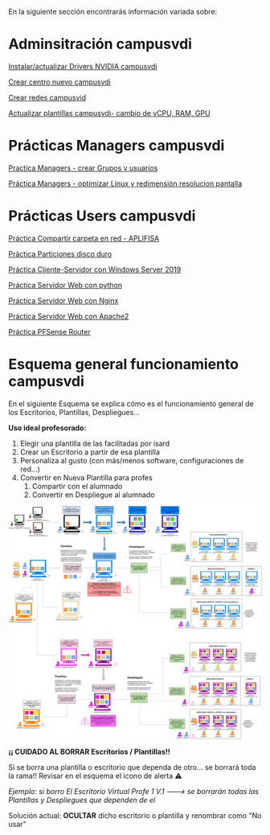 En la siguiente sección encontrarás información variada sobre:

# Adminsitración campusvdi

[Instalar/actualizar Drivers NVIDIA campusvdi](https://github.com/mistik777/Escritorios-Virtuales-campusVDI/blob/main/Instalar-actualizar-Drivers-NVIDIA-campusvdi/Instalar%20Actualizar%20DRIVERS%20NVIDIA%20campusvdi.md)

[Crear centro nuevo campusvdi](https://github.com/mistik777/Escritorios-Virtuales-campusVDI/blob/main/Crear-centro-nuevo-campusvdi/CREAR%20Centros%20nuevos%20en%20campusvdi.md)

[Crear redes campusvid](https://github.com/mistik777/Escritorios-Virtuales-campusVDI/blob/main/Crear-redes-campusvid/CREAR%20REDES%20en%20campusvdi.md)

[Actualizar plantillas campusvdi- cambio de vCPU, RAM, GPU](https://github.com/mistik777/Escritorios-Virtuales-campusVDI/blob/main/Actualizar-plantillas-CPU-RAM-GPU/Actualizar%20plantillas%20-%20cambio%20de%20vCPU%2C%20RAM%20y%20GPU.md)

# Prácticas Managers campusvdi

[Practica Managers - crear Grupos y usuarios](https://github.com/mistik777/Escritorios-Virtuales-campusVDI/blob/main/Practica-Managers-Crear-grupos-usuarios/Practica%20Manager%20Crear%20Grupos%20y%20Usuarios.md)

[Práctica Managers - optimizar Linux y redimensión resolucion pantalla](https://github.com/mistik777/Escritorios-Virtuales-campusVDI/blob/main/Optimizar-linux-pantalla-redimiension/Optimizar%20Distribuciones%20Linux%20en%20Escritorios%20VDI%20%2Bredimension%20pantalla%20completa.md)

# Prácticas Users campusvdi

[Práctica Compartir carpeta en red - APLIFISA](https://github.com/mistik777/Escritorios-Virtuales-campusVDI/blob/main/Practica-APLIFISA-compartir-carpeta-en-red/Carpeta%20compartida%20en%20red%20%2B%20APLIFISA%20-%20Windows%20181ae56fed2e8070b069cd950d96e5c0.md)

[Práctica Particiones disco duro](https://github.com/mistik777/Escritorios-Virtuales-campusVDI/blob/main/Practica-particiones-disco-duro/Pra%CC%81ctica%20particiones%20con%20GParted.md)

[Práctica Cliente-Servidor con Windows Server 2019](https://github.com/mistik777/Escritorios-Virtuales-campusVDI/blob/main/Practica-Cliente-Servidor-Windows/Cliente-Servidor%20Windows%2010%20-%20Windows%20Server%202019.md)

[Práctica Servidor Web con python](https://github.com/mistik777/Escritorios-Virtuales-campusVDI/blob/main/Practica-Servidor%20web%20con%20pyhon%20-%20compartir%20archivos%20-linux/Servidor%20web%20con%20python%20-%20compartir%20archivos%20-%20Linux.md)

[Práctica Servidor Web con Nginx](https://github.com/mistik777/Escritorios-Virtuales-campusVDI/blob/main/Practica%20Servidor%20Web%20con%20Nginx%20-%20Linux/Servidor%20web%20con%20nginx%20-%20Linux.md)

[Práctica Servidor Web con Apache2](https://github.com/mistik777/Escritorios-Virtuales-campusVDI/blob/main/Practica%20Servidor%20Web%20con%20Apache%202%20-%20Linux/Servidor%20web%20con%20Apache2%20-%20Linux.md)

[Práctica PFSense Router](https://github.com/mistik777/Escritorios-Virtuales-campusVDI/blob/main/Practica%20PFSense%20Router/PRA%CC%81CTICA%20PfSense%20-router.md)

# Esquema general funcionamiento campusvdi

En el siguiente Esquema se explica cómo es el funcionamiento general de los Escritorios, Plantillas, Despliegues...

**Uso ideal profesorado:**

1. Elegir una plantilla de las facilitadas por isard
2. Crear un Escritorio a partir de esa plantilla
3. Personaliza al gusto (con más/menos software, configuraciones de red...)
4. Convertir en Nueva Plantilla para profes
   1. Compartir con el alumnado
   2. Convertir en Despliegue al alumnado

![alt text](ESQUEMA-Escritorios-Plantillas-Despliegues-EscritoriosVirtuales_VDI.jpg)

**¡¡ CUIDADO AL BORRAR Escritorios / Plantillas!!**

Si se borra una plantilla o escritorio que dependa de otro... se borrará toda la rama!! Revisar en el esquema el icono de alerta ⚠️

*Ejemplo: si borro El Escritorio Virtual Profe 1 V.1 ---> se borrarán todas las Plantillas y Despliegues que dependen de el*

Solución actual: **OCULTAR** dicho escritorio o plantilla y renombrar como "No usar"
